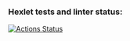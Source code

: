 ### Hexlet tests and linter status:
[![Actions Status](https://github.com/oooktoeto/devops-for-programmers-project-74/actions/workflows/hexlet-check.yml/badge.svg)](https://github.com/oooktoeto/devops-for-programmers-project-74/actions)